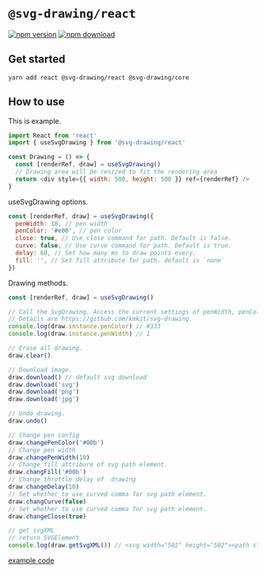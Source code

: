 # `@svg-drawing/react`

[![npm version](https://img.shields.io/npm/v/@svg-drawing/react/latest.svg)](https://www.npmjs.com/package/@svg-drawing/react) [![npm download](https://img.shields.io/npm/dm/@svg-drawing/react.svg)](https://www.npmjs.com/package/@svg-drawing/react)

## Get started

```shell
yarn add react @svg-drawing/react @svg-drawing/core
```

## How to use

This is example.

```javascript
import React from 'react'
import { useSvgDrawing } from '@svg-drawing/react'

const Drawing = () => {
  const [renderRef, draw] = useSvgDrawing()
  // Drawing area will be resized to fit the rendering area
  return <div style={{ width: 500, height: 500 }} ref={renderRef} />
}
```

useSvgDrawing options.

```javascript
const [renderRef, draw] = useSvgDrawing({
  penWidth: 10, // pen width
  penColor: '#e00', // pen color
  close: true, // Use close command for path. Default is false.
  curve: false, // Use curve command for path. Default is true.
  delay: 60, // Set how many ms to draw points every.
  fill: '', // Set fill attribute for path. default is `none`
})
```

Drawing methods.

```javascript
const [renderRef, draw] = useSvgDrawing()

// Call the SvgDrawing. Access the current settings of penWidth, penColor etc
// Details are https://github.com/kmkzt/svg-drawing.
console.log(draw.instance.penColor) // #333
console.log(draw.instance.penWidth) // 1

// Erase all drawing.
draw.clear()

// Download image.
draw.download() // default svg download
draw.download('svg')
draw.download('png')
draw.download('jpg')

// Undo drawing.
draw.undo()

// Change pen config
draw.changePenColor('#00b')
// Change pen width
draw.changePenWidth(10)
// Change fill attribure of svg path element.
draw.changFill('#00b')
// Change throttle delay of  drawing
draw.changeDelay(10)
// Set whether to use curved comma for svg path element.
draw.changCurve(false)
// Set whether to use curved comma for svg path element.
draw.changeClose(true)

// get svgXML
// return SVGElement
console.log(draw.getSvgXML()) // <svg width="502" height="502"><path stroke-width="3" stroke="#000" fill="none" stroke-linejoin="round" stroke-linecap="round" d="M 156.671875 284.7265625 C 156.671875 286.1465625 156.671875 287.89984375 156.671875 291.83984375  ...
```

[example code](src/example/)
